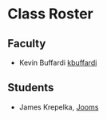 # Class Roster

## Faculty

- Kevin Buffardi [kbuffardi](https://github.com/kbuffardi)

## Students

- James Krepelka, [Jooms](https://github.com/Jooms)

